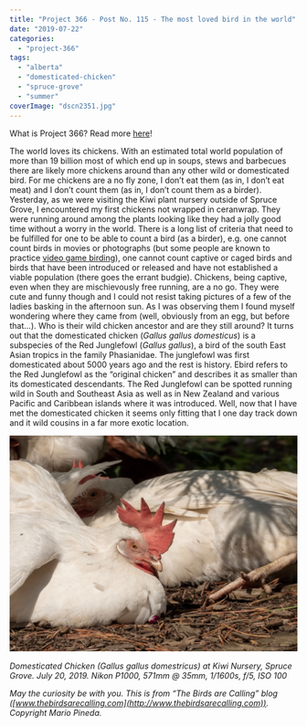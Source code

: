 ```yaml
---
title: "Project 366 - Post No. 115 - The most loved bird in the world"
date: "2019-07-22"
categories: 
  - "project-366"
tags: 
  - "alberta"
  - "domesticated-chicken"
  - "spruce-grove"
  - "summer"
coverImage: "dscn2351.jpg"
---
```


What is Project 366? Read more [here](https://thebirdsarecalling.com/2019/03/29/project-366/)!

The world loves its chickens. With an estimated total world population of more than 19 billion most of which end up in soups, stews and barbecues there are likely more chickens around than any other wild or domesticated bird. For me chickens are a no fly zone, I don’t eat them (as in, I don’t eat meat) and I don’t count them (as in, I don’t count them as a birder). Yesterday, as we were visiting the Kiwi plant nursery outside of Spruce Grove, I encountered my first chickens not wrapped in ceranwrap. They were running around among the plants looking like they had a jolly good time without a worry in the world. There is a long list of criteria that need to be fulfilled for one to be able to count a bird (as a birder), e.g. one cannot count birds in movies or photographs (but some people are known to practice [video game birding](https://kottke.org/19/01/going-birdwatching-in-red-dead-redemption-2)), one cannot count captive or caged birds and birds that have been introduced or released and have not established a viable population (there goes the errant budgie). Chickens, being captive, even when they are mischievously free running, are a no go. They were cute and funny though and I could not resist taking pictures of a few of the ladies basking in the afternoon sun. As I was observing them I found myself wondering where they came from (well, obviously from an egg, but before that...). Who is their wild chicken ancestor and are they still around? It turns out that the domesticated chicken (_Gallus gallus domesticus_) is a subspecies of the Red Junglefowl (_Gallus gallus_), a bird of the south East Asian tropics in the family Phasianidae. The junglefowl was first domesticated about 5000 years ago and the rest is history. Ebird refers to the Red Junglefowl as the “original chicken” and describes it as smaller than its domesticated descendants. The Red Junglefowl can be spotted running wild in South and Southeast Asia as well as in New Zealand and various Pacific and Caribbean islands where it was introduced. Well, now that I have met the domesticated chicken it seems only fitting that I one day track down and it wild cousins in a far more exotic location.

![](images/dscn2351.jpg)

_Domesticated Chicken (Gallus gallus domestricus) at Kiwi Nursery, Spruce Grove. July 20, 2019. Nikon P1000, 571mm @ 35mm, 1/1600s, f/5, ISO 100_

_May the curiosity be with you. This is from “The Birds are Calling” blog ([www.thebirdsarecalling.com](http://www.thebirdsarecalling.com)). Copyright Mario Pineda._
